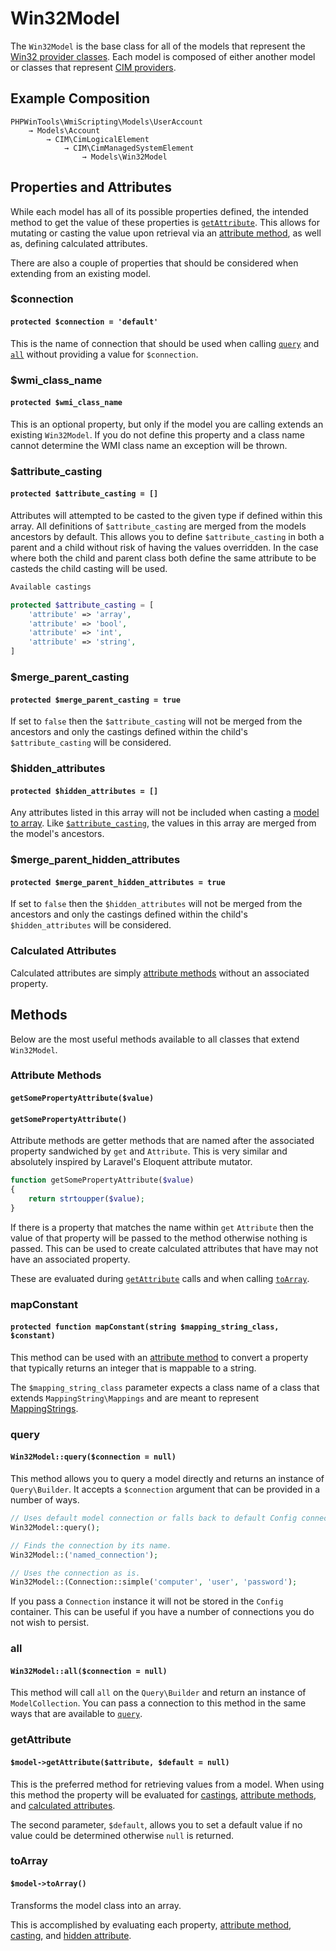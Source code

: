 # Win32Model

The `Win32Model` is the base class for all of the models that represent the
[Win32 provider classes](https://docs.microsoft.com/en-us/windows/win32/cimwin32prov/win32-provider). Each model is
composed of either another model or classes that represent
[CIM providers](https://docs.microsoft.com/en-us/windows/win32/cimwin32prov/cim-wmi-provider).

## Example Composition
```
PHPWinTools\WmiScripting\Models\UserAccount
    → Models\Account
        → CIM\CimLogicalElement
            → CIM\CimManagedSystemElement
                → Models\Win32Model
```

## Properties and Attributes

While each model has all of its possible properties defined, the intended method to get the value of these properties
is [`getAttribute`](#getattribute). This allows for mutating or casting the value upon retrieval via an
[attribute method](#attribute-methods), as well as, defining calculated attributes.

There are also a couple of properties that should be considered when extending from an existing model.

### $connection
#### `protected $connection = 'default'`

This is the name of connection that should be used when calling [`query`](#query) and [`all`](#all)
without providing a value for `$connection`.

### $wmi_class_name
#### `protected $wmi_class_name`

This is an optional property, but only if the model you are calling extends an existing `Win32Model`. If you do not
define this property and a class name cannot determine the WMI class name an exception will be thrown.

### $attribute_casting
#### `protected $attribute_casting = []`

Attributes will attempted to be casted to the given type if defined within this array. All definitions of
`$attribute_casting` are merged from the models ancestors by default. This allows you to define `$attribute_casting` in
both a parent and a child without risk of having the values overridden. In the case where both the child and parent
class both define the same attribute to be casteds the child casting will be used.

```php
Available castings

protected $attribute_casting = [
    'attribute' => 'array',
    'attribute' => 'bool',
    'attribute' => 'int',
    'attribute' => 'string',
]

```

### $merge_parent_casting
#### `protected $merge_parent_casting = true`

If set to `false` then the `$attribute_casting` will not be merged from the ancestors and only the castings defined
within the child's `$attribute_casting` will be considered.

### $hidden_attributes
#### `protected $hidden_attributes = []`

Any attributes listed in this array will not be included when casting a [model to array](#toarray). Like
[`$attribute_casting`](#attribute-casting), the values in this array are merged from the model's ancestors.

### $merge_parent_hidden_attributes
#### `protected $merge_parent_hidden_attributes = true`

If set to `false` then the `$hidden_attributes` will not be merged from the ancestors and only the castings defined
within the child's `$hidden_attributes` will be considered.

### Calculated Attributes

Calculated attributes are simply [attribute methods](#attribute-methods) without an associated property.

## Methods

Below are the most useful methods available to all classes that extend `Win32Model`.

### Attribute Methods
#### `getSomePropertyAttribute($value)`
#### `getSomePropertyAttribute()`

Attribute methods are getter methods that are named after the associated property sandwiched by `get` and `Attribute`.
This is very similar and absolutely inspired by Laravel's Eloquent attribute mutator.

```php
function getSomePropertyAttribute($value)
{
    return strtoupper($value);
}
```

If there is a property that matches the name within `get` `Attribute` then the value of that property will be passed to
the method otherwise nothing is passed. This can be used to create calculated attributes that have may not have an
associated property.

These are evaluated during [`getAttribute`](#getattribute) calls and when calling [`toArray`](#toarray).

### mapConstant
#### `protected function mapConstant(string $mapping_string_class, $constant)`

This method can be used with an [attribute method](#attribute-methods) to convert a property that typically returns
an integer that is mappable to a string.

The `$mapping_string_class` parameter expects a class name of a class that extends `MappingString\Mappings` and are
meant to represent
[MappingStrings](https://docs.microsoft.com/en-us/windows/win32/wmisdk/standard-qualifiers#mappingstrings).

### query
#### `Win32Model::query($connection = null)`

This method allows you to query a model directly and returns an instance of `Query\Builder`. It accepts a `$connection`
argument that can be provided in a number of ways.

```php
// Uses default model connection or falls back to default Config connection.
Win32Model::query();

// Finds the connection by its name.
Win32Model::('named_connection');

// Uses the connection as is.
Win32Model::(Connection::simple('computer', 'user', 'password');
```

If you pass a `Connection` instance it will not be stored in the `Config` container. This can be useful if you have a
number of connections you do not wish to persist.

### all
#### `Win32Model::all($connection = null)`

This method will call `all` on the `Query\Builder` and return an instance of `ModelCollection`. You can pass a
connection to this method in the same ways that are available to [`query`](#query).

### getAttribute
#### `$model->getAttribute($attribute, $default = null)`

This is the preferred method for retrieving values from a model. When using this method the property will be evaluated
for [castings](#attribute-casting), [attribute methods](#attribute-methods), and
[calculated attributes](#attribute-methods).

The second parameter, `$default`, allows you to set a default value if no value could be determined otherwise `null` is
returned.

### toArray
#### `$model->toArray()`

Transforms the model class into an array.

This is accomplished by evaluating each property, [attribute method](#attribute-methods), [casting](#attribute-casting),
and [hidden attribute](#hidden-attribute).